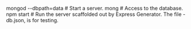 mongod --dbpath=data	# Start a server.
mong	# Access to the database.
npm start	# Run the server scaffolded out by Express Generator.
The file - db.json, is for testing.